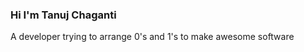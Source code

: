 
<h3 align="left">Hi I'm Tanuj Chaganti</h3>
<p align="left">A developer trying to arrange 0's and 1's to make awesome software</p>



